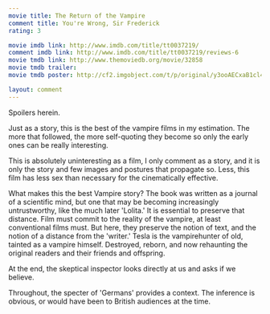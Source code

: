 ```yaml
---
movie title: The Return of the Vampire
comment title: You're Wrong, Sir Frederick
rating: 3

movie imdb link: http://www.imdb.com/title/tt0037219/
comment imdb link: http://www.imdb.com/title/tt0037219/reviews-6
movie tmdb link: http://www.themoviedb.org/movie/32858
movie tmdb trailer: 
movie tmdb poster: http://cf2.imgobject.com/t/p/original/y3ooAECxaB1cl4vfAdTAAPLQbV8.jpg

layout: comment
---
```


Spoilers herein.

Just as a story, this is the best of the vampire films in my estimation. The more that followed, the more self-quoting they become so only the early ones can be really interesting.

This is absolutely uninteresting as a film, I only comment as a story, and it is only the story and few images and postures that propagate so. Less, this film has less sex than necessary for the cinematically effective.

What makes this the best Vampire story? The book was written as a journal of a scientific mind, but one that may be becoming increasingly untrustworthy, like the much later 'Lolita.' It is essential to preserve that distance. Film must commit to the reality of the vampire, at least conventional films must. But here, they preserve the notion of text, and the notion of a distance from the 'writer.' Tesla is the vampirehunter of old, tainted as a vampire himself. Destroyed, reborn, and now rehaunting the original readers and their friends and offspring.

At the end, the skeptical inspector looks directly at us and asks if we believe. 

Throughout, the specter of 'Germans' provides a context. The inference is obvious, or would have been to British audiences at the time.